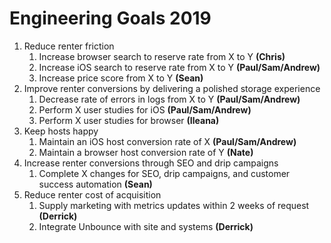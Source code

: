 <!-- TITLE: 2019 -->
<!-- SUBTITLE: A quick summary of 2019 -->

# Engineering Goals 2019
1. Reduce renter friction
	1. Increase browser search to reserve rate from X to Y **(Chris)**
	2. Increase iOS search to reserve rate from X to Y **(Paul/Sam/Andrew)**
	3. Increase price score from X to Y **(Sean)**
1. Improve renter conversions by delivering a polished storage experience
	1. Decrease rate of errors in logs from X to Y **(Paul/Sam/Andrew)**
	2. Perform X user studies for iOS **(Paul/Sam/Andrew)**
	3. Perform X user studies for browser **(Ileana)**
1. Keep hosts happy
	1. Maintain an iOS host conversion rate of X **(Paul/Sam/Andrew)**
	2. Maintain a browser host conversion rate of Y **(Nate)**
1. Increase renter conversions through SEO and drip campaigns
	1. Complete X changes for SEO, drip campaigns, and customer success automation **(Sean)**
1. Reduce renter cost of acquisition
	1. Supply marketing with metrics updates within 2 weeks of request **(Derrick)**
	2. Integrate Unbounce with site and systems **(Derrick)**